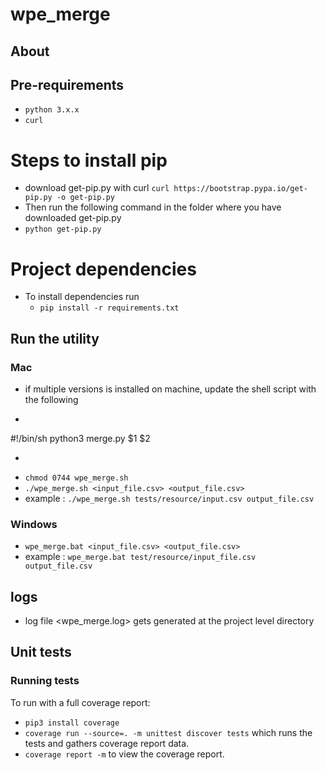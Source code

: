 # wpe_merge

## About

## Pre-requirements
* `python 3.x.x`
* `curl`

# Steps to install pip
* download get-pip.py with curl `curl https://bootstrap.pypa.io/get-pip.py -o get-pip.py`
* Then run the following command in the folder where you have downloaded get-pip.py
* `python get-pip.py`

# Project dependencies 
* To install dependencies run
    * `pip install -r requirements.txt`

## Run the utility

### Mac
   * if multiple versions <python2 and python3> is installed on machine, update the shell script with the following
   * ```
   #!/bin/sh
   python3 merge.py $1 $2
   * ```
   *  `chmod 0744 wpe_merge.sh`
   * `./wpe_merge.sh <input_file.csv> <output_file.csv>`
   * example : `./wpe_merge.sh tests/resource/input.csv output_file.csv`

### Windows
   * `wpe_merge.bat <input_file.csv> <output_file.csv>`
   * example :  `wpe_merge.bat test/resource/input_file.csv output_file.csv`

## logs
 * log file <wpe_merge.log> gets generated at the project level directory

## Unit tests
### Running tests

To run with a full coverage report:
  * `pip3 install coverage`
  * `coverage run --source=. -m unittest discover tests` which runs the tests and gathers coverage report data.
  * `coverage report -m` to view the coverage report.
